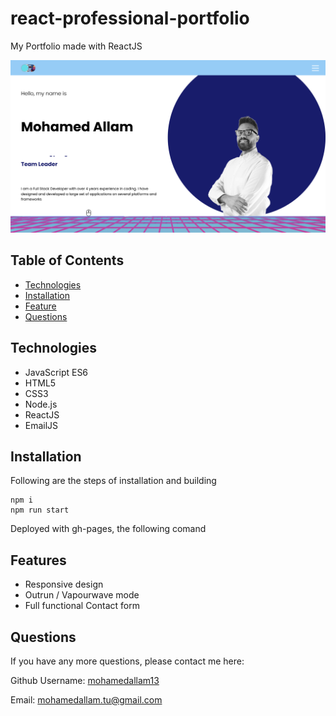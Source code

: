 # react-professional-portfolio
My Portfolio made with ReactJS


![Portfolio screenshot](./screenshots/screenshot1.png)

## Table of Contents

* [Technologies](#technologies)
* [Installation](#installation)
* [Feature](#feature)
* [Questions](#questions)



## Technologies 

* JavaScript ES6
* HTML5
* CSS3
* Node.js
* ReactJS
* EmailJS

## Installation 

Following are the steps of installation and building

```
npm i
npm run start
```

Deployed with gh-pages, the following comand 

## Features

* Responsive design
* Outrun / Vapourwave mode
* Full functional Contact form



## Questions 

If you have any more questions, please contact me here:

Github Username: [mohamedallam13](https://github.com/mohamedallam13)

Email: [mohamedallam.tu@gmail.com](mailto:mohamedallam.tu@gmail.com)

